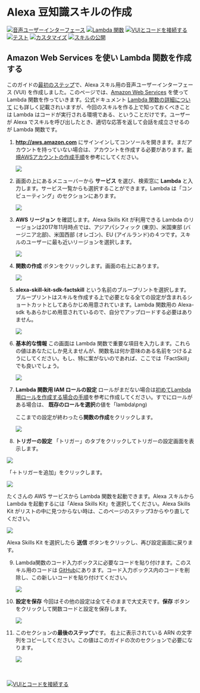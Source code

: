 # Alexa 豆知識スキルの作成
[![音声ユーザーインターフェース](https://m.media-amazon.com/images/G/01/mobile-apps/dex/alexa/alexa-skills-kit/jp/tutorials/navigation/1-locked.png)](1-voice-user-interface.md)
[![Lambda 関数](https://m.media-amazon.com/images/G/01/mobile-apps/dex/alexa/alexa-skills-kit/jp/tutorials/navigation/2-on.png)](2-lambda-function.md)
[![VUIとコードを接続する](https://m.media-amazon.com/images/G/01/mobile-apps/dex/alexa/alexa-skills-kit/jp/tutorials/navigation/3-off.png)](3-connect-vui-to-code.md)
[![テスト](https://m.media-amazon.com/images/G/01/mobile-apps/dex/alexa/alexa-skills-kit/jp/tutorials/navigation/4-off.png)](4-testing.md)
[![カスタマイズ](https://m.media-amazon.com/images/G/01/mobile-apps/dex/alexa/alexa-skills-kit/jp/tutorials/navigation/5-off.png)](5-customization.md)
[![スキルの公開](https://m.media-amazon.com/images/G/01/mobile-apps/dex/alexa/alexa-skills-kit/jp/tutorials/navigation/6-off.png)](6-publication.md)

## Amazon Web Services を使い Lambda 関数を作成する

このガイドの[最初のステップ](1-voice-user-interface.md)で、Alexa スキル用の音声ユーザーインターフェース (VUI) を作成しました。このページでは、[Amazon Web Services](http://aws.amazon.com) を使って Lambda 関数を作っていきます。公式ドキュメント [Lambda 関数の詳細について](http://aws.amazon.com/lambda) にも詳しく記載されいますが、今回のスキルを作る上で知っておくべきことは Lambda はコードが実行される環境である、ということだけです。ユーザーが Alexa でスキルを呼び出したとき、適切な応答を返して会話を成立させるのが Lambda 関数です。

1.  **http://aws.amazon.com** にサインインしてコンソールを開きます。まだアカウントを持っていない場合は、アカウントを作成する必要があります。[新規AWSアカウントの作成手順](../set-up-aws.md)を参考にしてください。

	![](https://m.media-amazon.com/images/G/01/mobile-apps/dex/alexa/alexa-skills-kit/jp/tutorials/fact/2-1-sign-in-to-the-console.png)

2.  画面の上にあるメニューバーから **サービス** を選び、検索窓に **Lambda** と入力します。サービス一覧からも選択することができます。Lambda は「コンピューティング」のセクションにあります。

	![](https://m.media-amazon.com/images/G/01/mobile-apps/dex/alexa/alexa-skills-kit/jp/tutorials/fact/2-2-services-lambda.png)

3.  **AWS リージョン** を確認します。Alexa Skills Kit が利用できる Lambda のリージョンは2017年11月時点では、アジアパシフィック (東京)、米国東部 (バージニア北部)、米国西部 (オレゴン)、EU (アイルランド)の４つです。スキルのユーザーに最も近いリージョンを選択します。

    ![](https://m.media-amazon.com/images/G/01/mobile-apps/dex/alexa/alexa-skills-kit/jp/tutorials/fact/2-3-check-region.png)

4.  **関数の作成** ボタンをクリックします。画面の右上にあります。

    ![](https://m.media-amazon.com/images/G/01/mobile-apps/dex/alexa/alexa-skills-kit/jp/tutorials/fact/2-4-create-a-lambda-function.png)

5.  **alexa-skill-kit-sdk-factskill** という名前のブループリントを選択します。 ブループリントはスキルを作成する上で必要となる全ての設定が含まれるショートカットとしてあらかじめ用意されています。Lambda 関数用の Alexa-sdk もあらかじめ用意されているので、自分でアップロードする必要はありません。

    ![](https://m.media-amazon.com/images/G/01/mobile-apps/dex/alexa/alexa-skills-kit/jp/tutorials/fact/2-5-blueprint.png)


6.  **基本的な情報** この画面は Lambda 関数で重要な項目を入力します。これらの値はあなたにしか見えませんが、関数名は何か意味のある名前をつけるようにしてください。もし、特に案がないのであれば、ここでは「FactSkill」でも良いでしょう。

    ![](https://m.media-amazon.com/images/G/01/mobile-apps/dex/alexa/alexa-skills-kit/jp/tutorials/fact/2-7-configure-your-function.png)

7.  **Lambda 関数用 IAM ロールの設定**  ロールがまだない場合は[初めてLambda用ロールを作成する場合の手順](../lambda-role.md)を参考に作成してください。すでにロールがある場合は、 **既存のロールを選択**の値を「lambda\png)

	ここまでの設定が終わったら**関数の作成**をクリックします。

	![](https://m.media-amazon.com/images/G/01/mobile-apps/dex/alexa/alexa-skills-kit/jp/tutorials/fact/2-4-create-a-lambda-function.png)

8.  **トリガーの設定** 「トリガー」のタブをクリックしてトリガーの設定画面を表示します。

   ![](https://m.media-amazon.com/images/G/01/mobile-apps/dex/alexa/alexa-skills-kit/jp/tutorials/fact/2-7b-switch_to_trigger.png)
	
  「＋トリガーを追加」をクリックします。
	
   ![](https://m.media-amazon.com/images/G/01/mobile-apps/dex/alexa/alexa-skills-kit/jp/tutorials/fact/2-7c-add_a_trigger.png)

   たくさんの AWS サービスから Lambda 関数を起動できます。Alexa スキルから Lambda を起動するには「Alexa Skills Kit」を選択してください。Alexa Skills Kit がリストの中に見つからない時は、このページのステップ3からやり直してください。

   ![](https://m.media-amazon.com/images/G/01/mobile-apps/dex/alexa/alexa-skills-kit/jp/tutorials/fact/2-6-configure-your-trigger.png)

   Alexa Skills Kit を選択したら **送信** ボタンをクリックし、再び設定画面に戻ります。


9.  Lambda関数のコード入力ボックスに必要なコードを貼り付けます。このスキル用のコードは [GitHub](../lambda/custom/index.js)にあります。コード入力ボックス内のコードを削除し、この新しいコードを貼り付けてください。

	![](https://m.media-amazon.com/images/G/01/mobile-apps/dex/alexa/alexa-skills-kit/jp/tutorials/fact/2-9-paste-lambda-code.png)

10. **設定を保存** 今回はその他の設定は全てそのままで大丈夫です。**保存** ボタンをクリックして関数コードと設定を保存します。

    ![](https://m.media-amazon.com/images/G/01/mobile-apps/dex/alexa/alexa-skills-kit/jp/tutorials/fact/2-10-save-button.png)

11. このセクションの**最後のステップ**です。 右上に表示されている ARN の文字列をコピーしてください。この値はこのガイドの次のセクションで必要になります。

    ![](https://m.media-amazon.com/images/G/01/mobile-apps/dex/alexa/alexa-skills-kit/jp/tutorials/fact/2-12-copy-ARN._NEW_.png)

<br/><br/>
[![VUIとコードを接続する](https://m.media-amazon.com/images/G/01/mobile-apps/dex/alexa/alexa-skills-kit/jp/tutorials/general/buttons/button_next_connect_vui_to_code.png)](3-connect-vui-to-code.md)
